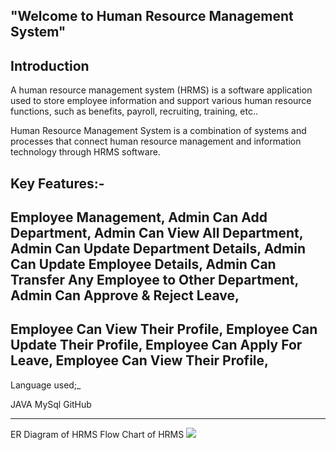 "Welcome to Human Resource Management System"
-----------------------------------------------
Introduction
------------
A human resource management system (HRMS) is a software application used to store employee information and support various human resource functions, such as benefits, payroll, recruiting, training, etc..

Human Resource Management System is a combination of systems and processes that connect human resource management and information technology through HRMS software.

Key Features:-
--------------


Employee Management,
Admin Can Add Department,
Admin Can View All Department,
Admin Can Update Department Details,
Admin Can Update Employee Details,
Admin Can Transfer Any Employee to Other Department,
Admin Can Approve & Reject Leave,
-----------------------------------------------------

Employee Can View Their Profile,
Employee Can Update Their Profile,
Employee Can Apply For Leave,
Employee Can View Their Profile,
-------------------------------------------------------
Language used;_

JAVA
MySql
GitHub

------------------------------------------------
ER Diagram of HRMS
Flow Chart of HRMS
<img src="https://camo.githubusercontent.com/9e6cf2c523113dbcbac61d7b7804be9168738c41cd4092dcf5952ffe6d39afa6/68747470733a2f2f692e6962622e636f2f79386d786867762f48726d2e6a7067"/>




